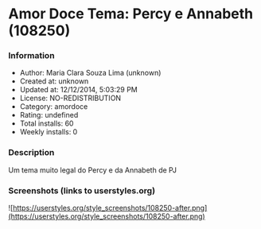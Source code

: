 # Amor Doce Tema: Percy e Annabeth (108250)

### Information
- Author: Maria Clara Souza Lima (unknown)
- Created at: unknown
- Updated at: 12/12/2014, 5:03:29 PM
- License: NO-REDISTRIBUTION
- Category: amordoce
- Rating: undefined
- Total installs: 60
- Weekly installs: 0


### Description
Um tema muito legal do Percy e da Annabeth de PJ


### Screenshots (links to userstyles.org)
![https://userstyles.org/style_screenshots/108250-after.png](https://userstyles.org/style_screenshots/108250-after.png)


